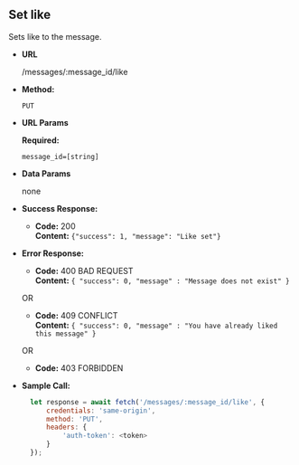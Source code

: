 **Set like**
----
Sets like to the message.

* **URL**

    /messages/:message_id/like

* **Method:**

    `PUT`

*  **URL Params**

   **Required:**

   `message_id=[string]`

* **Data Params**

    none

* **Success Response:**

  * **Code:** 200 <br />
    **Content:** `{"success": 1, "message": "Like set"}`

* **Error Response:**

  * **Code:** 400 BAD REQUEST <br />
    **Content:** `{ "success": 0, "message" : "Message does not exist" }`

  OR

  * **Code:** 409 CONFLICT <br />
    **Content:** `{ "success": 0, "message" : "You have already liked this message" }`

  OR
  
  * **Code:** 403 FORBIDDEN <br />


* **Sample Call:**

  ```javascript
    let response = await fetch('/messages/:message_id/like', {
        credentials: 'same-origin',
        method: 'PUT',
        headers: {
            'auth-token': <token>
        }
    });
  ```
